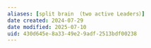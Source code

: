 ```yaml
---
aliases: [split brain （two active Leaders）]
date created: 2024-07-29
date modified: 2025-07-10
uid: 430d645e-8a33-49e2-9adf-2513bdf00238
---
```

